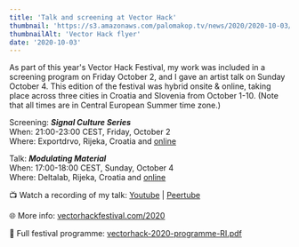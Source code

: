 ```yaml
---
title: 'Talk and screening at Vector Hack'
thumbnail: 'https://s3.amazonaws.com/palomakop.tv/news/2020/2020-10-03/vector_hack.jpg'
thumbnailAlt: 'Vector Hack flyer'
date: '2020-10-03'
---
```


<p>
  As part of this year's Vector Hack Festival, my work was included in a screening program on Friday October 2, and I gave an artist talk on Sunday October 4. This edition of the festival was hybrid onsite &amp; online, taking place across three cities in Croatia and Slovenia from October 1-10. (Note that all times are in Central European Summer time zone.)
  </p>
<p>
  Screening: <b><i>Signal Culture Series</i></b><br/>When: 21:00-23:00 CEST, Friday, October 2<br>
  Where: Exportdrvo, Rijeka, Croatia and <a href="https://vectorhackfestival.com/2020/project/paloma-kop/" rel="noopener" target="_blank">online</a>
</p>
<p>
  Talk: <b><i>Modulating Material</i></b><br/>
  When: 17:00-18:00 CEST, Sunday, October 4<br/>
  Where: Deltalab, Rijeka, Croatia and <a href="https://vectorhackfestival.com/2020/project/paloma-kop/" rel="noopener" target="_blank">online</a>
</p>
<p>
  📺 Watch a recording of my talk: <a href="https://youtu.be/I9AtBIv4V2I" rel="noopener" target="_blank">Youtube</a> | <a href="https://videos.scanlines.xyz/w/44HHcjHpf51jXBVwU6bvhd" rel="noopener" target="_blank">Peertube</a>
</p>
<p>
  🌐 More info: <a href="https://vectorhackfestival.com/2020/" rel="noopener" target="_blank">vectorhackfestival.com/2020</a>
</p>
<p>
  📄 Full festival programme: <a href="https://vectorhackfestival.com/2020/wp-content/uploads/2020/09/vectorhack-2020-programme-RI.pdf" rel="noopener" target="_blank">vectorhack-2020-programme-RI.pdf</a>
</p>
